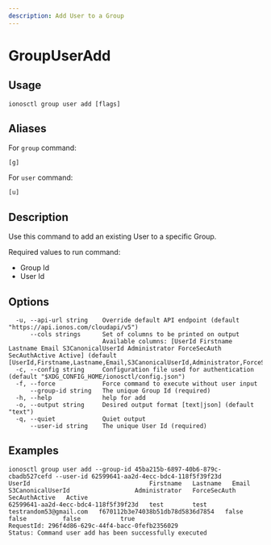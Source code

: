 ```yaml
---
description: Add User to a Group
---
```


# GroupUserAdd

## Usage

```text
ionosctl group user add [flags]
```

## Aliases

For `group` command:
```text
[g]
```

For `user` command:
```text
[u]
```

## Description

Use this command to add an existing User to a specific Group.

Required values to run command:

* Group Id
* User Id

## Options

```text
  -u, --api-url string    Override default API endpoint (default "https://api.ionos.com/cloudapi/v5")
      --cols strings      Set of columns to be printed on output 
                          Available columns: [UserId Firstname Lastname Email S3CanonicalUserId Administrator ForceSecAuth SecAuthActive Active] (default [UserId,Firstname,Lastname,Email,S3CanonicalUserId,Administrator,ForceSecAuth,SecAuthActive,Active])
  -c, --config string     Configuration file used for authentication (default "$XDG_CONFIG_HOME/ionosctl/config.json")
  -f, --force             Force command to execute without user input
      --group-id string   The unique Group Id (required)
  -h, --help              help for add
  -o, --output string     Desired output format [text|json] (default "text")
  -q, --quiet             Quiet output
      --user-id string    The unique User Id (required)
```

## Examples

```text
ionosctl group user add --group-id 45ba215b-6897-40b6-879c-cbadb527cefd --user-id 62599641-aa2d-4ecc-bdc4-118f5f39f23d 
UserId                                 Firstname   Lastname   Email                    S3CanonicalUserId                  Administrator   ForceSecAuth   SecAuthActive   Active
62599641-aa2d-4ecc-bdc4-118f5f39f23d   test        test       testrandom53@gmail.com   f670112b3e74038b51db78d5836d7854   false           false          false           true
RequestId: 296f4d86-629c-44f4-bacc-0fefb2356029
Status: Command user add has been successfully executed
```

